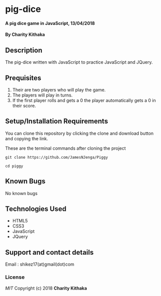# pig-dice

#### A pig dice game  in JavaScript, 13/04/2018

#### By **Charity Kithaka**

## Description
The pig-dice written with JavaScript to practice JavaScript and JQuery.

## Prequisites
1. Their are two players who will play the game.
2. The players will play in turns.
3. If the first player rolls and gets a 0 the player automatically gets a 0 in their score.

## Setup/Installation Requirements
You can clone this repository by clicking the clone and download button and copying the link. 

These are the terminal commands after cloning the project
```
git clone https://github.com/JamesNJenga/Piggy

cd piggy
```

## Known Bugs
No known bugs

## Technologies Used
* HTML5
* CSS3
* JavaScript
* JQuery

## Support and contact details
Email : shikez17(at)gmail(dot)com

### License
*MIT*
Copyright (c) 2018 **Charity Kithaka**
